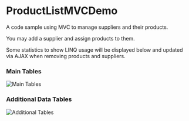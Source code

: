 # ProductListMVCDemo
A code sample using MVC to manage suppliers and their products.

You may add a supplier and assign products to them.

Some statistics to show LINQ usage will be displayed below and updated via AJAX when removing products and suppliers.

### Main Tables
![Main Tables](http://i.imgur.com/gVXzvlR.png)

### Additional Data Tables
![Additional Tables](http://i.imgur.com/dpz6qaE.png)
